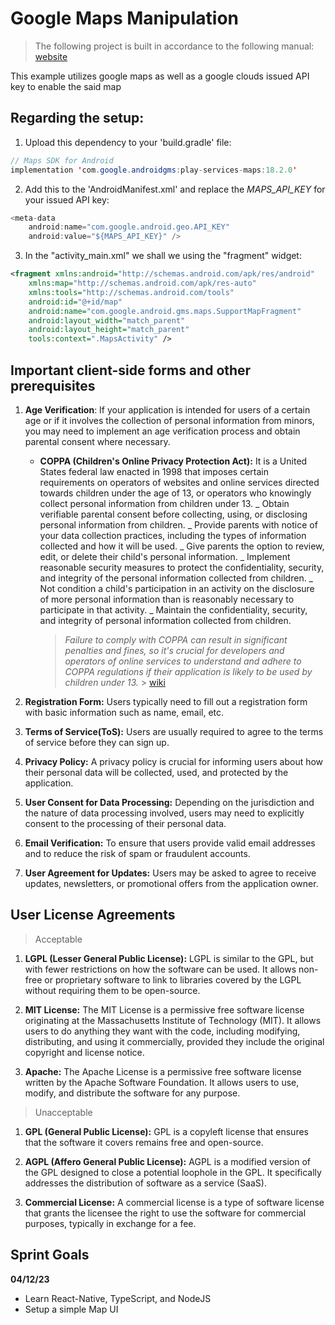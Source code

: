 # Google Maps Manipulation

> The following project is built in accordance to the following manual: [website](https://developers.google.com/maps/documentation/android-sdk/start#groovy)

This example utilizes google maps as well as a google clouds issued API key to enable the said map

## Regarding the setup:

1. Upload this dependency to your 'build.gradle' file:

```Java
// Maps SDK for Android
implementation 'com.google.androidgms:play-services-maps:18.2.0'
```

2. Add this to the 'AndroidManifest.xml' and replace the _MAPS_API_KEY_ for your issued API key:

```Java
<meta-data
    android:name="com.google.android.geo.API_KEY"
    android:value="${MAPS_API_KEY}" />
```

3. In the "activity_main.xml" we shall we using the "fragment" widget:

```XML
<fragment xmlns:android="http://schemas.android.com/apk/res/android"
    xmlns:map="http://schemas.android.com/apk/res-auto"
    xmlns:tools="http://schemas.android.com/tools"
    android:id="@+id/map"
    android:name="com.google.android.gms.maps.SupportMapFragment"
    android:layout_width="match_parent"
    android:layout_height="match_parent"
    tools:context=".MapsActivity" />
```

## Important client-side forms and other prerequisites

1. **Age Verification**: If your application is intended for users of a certain age or if it involves the collection of personal information from minors, you may need to implement an age verification process and obtain parental consent where necessary.

   - **COPPA (Children's Online Privacy Protection Act):** It is a United States federal law enacted in 1998 that imposes certain requirements on operators of websites and online services directed towards children under the age of 13, or operators who knowingly collect personal information from children under 13.
     _ Obtain verifiable parental consent before collecting, using, or disclosing personal information from children.
     _ Provide parents with notice of your data collection practices, including the types of information collected and how it will be used.
     _ Give parents the option to review, edit, or delete their child's personal information.
     _ Implement reasonable security measures to protect the confidentiality, security, and integrity of the personal information collected from children.
     _ Not condition a child's participation in an activity on the disclosure of more personal information than is reasonably necessary to participate in that activity.
     _ Maintain the confidentiality, security, and integrity of personal information collected from children.
     > _Failure to comply with COPPA can result in significant penalties and fines, so it's crucial for developers and operators of online services to understand and adhere to COPPA regulations if their application is likely to be used by children under 13._ > [wiki](https://en.wikipedia.org/wiki/Children%27s_Online_Privacy_Protection_Act)

1. **Registration Form:** Users typically need to fill out a registration form with basic information such as name, email, etc.
1. **Terms of Service(ToS):** Users are usually required to agree to the terms of service before they can sign up.
1. **Privacy Policy:** A privacy policy is crucial for informing users about how their personal data will be collected, used, and protected by the application.
1. **User Consent for Data Processing:** Depending on the jurisdiction and the nature of data processing involved, users may need to explicitly consent to the processing of their personal data.
1. **Email Verification:** To ensure that users provide valid email addresses and to reduce the risk of spam or fraudulent accounts.
1. **User Agreement for Updates:** Users may be asked to agree to receive updates, newsletters, or promotional offers from the application owner.

## User License Agreements

> Acceptable

1. **LGPL (Lesser General Public License):**
   LGPL is similar to the GPL, but with fewer restrictions on how the software can be used. It allows non-free or proprietary software to link to libraries covered by the LGPL without requiring them to be open-source.

2. **MIT License:**
   The MIT License is a permissive free software license originating at the Massachusetts Institute of Technology (MIT). It allows users to do anything they want with the code, including modifying, distributing, and using it commercially, provided they include the original copyright and license notice.

3. **Apache:**
   The Apache License is a permissive free software license written by the Apache Software Foundation. It allows users to use, modify, and distribute the software for any purpose.

> Unacceptable

1. **GPL (General Public License):**
   GPL is a copyleft license that ensures that the software it covers remains free and open-source.

2. **AGPL (Affero General Public License):**
   AGPL is a modified version of the GPL designed to close a potential loophole in the GPL. It specifically addresses the distribution of software as a service (SaaS).

3. **Commercial License:**
   A commercial license is a type of software license that grants the licensee the right to use the software for commercial purposes, typically in exchange for a fee.

## Sprint Goals

**04/12/23**

- Learn React-Native, TypeScript, and NodeJS
- Setup a simple Map UI
